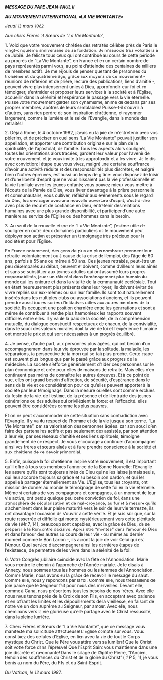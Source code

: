 ***MESSAGE DU PAPE JEAN-PAUL II***

***AU MOUVEMENT INTERNATIONAL «LA VIE MONTANTE»***

*Jeudi 12 mars 1982*

*Aux chers Frères et Sœurs de “La Vie Montante”*,

1\. Voici que votre mouvement chrétien des retraités célèbre près de Paris le vingt-cinquième anniversaire de sa fondation. Je m’associe très volontiers à ce Jubilé. Je félicite tous ceux qui ont contribué au cours de cette période au progrès de “La Vie Montante”, en France et en un certain nombre de pays représentés parmi vous, au point d’atteindre des centaines de milliers de membres actifs. Je me réjouis de penser que tant de personnes du troisième et du quatrième âge, grâce aux moyens de ce mouvement -réunions de réflexion et de prière, lecture des publications, liens d’amitié -, peuvent vivre plus intensément unies à Dieu, approfondir leur foi et en témoigner, s’entraider et proposer leurs services à la société et à l’Eglise, accueillir dans la sérénité et l’espérance le passage vers la vie éternelle. Puisse votre mouvement garder son dynamisme, animé du dedans par ses propres membres, apôtres de leurs semblables! Puisse-t-il s’ouvrir à d’autres, sans rien perdre de son inspiration chrétienne, et rayonner largement, comme la lumière et le sel de l’Evangile, dans le monde des retraités!

2\. Déjà à Rome, le 4 octobre 1982, j’avais eu la joie de m’entretenir avec vos pèlerins, et de préciser en quel sens “La Vie Montante” pouvait justifier son appellation, et apporter une contribution originale sur le plan de la spiritualité, de l’apostolat, de l’amitié. Tous les aspects alors soulignés, toutes les orientations alors tracées, gardent leur valeur pour l’avenir de votre mouvement, et je vous invite à les approfondir et à les vivre. Je le dis avec conviction: l’étape que vous vivez, malgré une certaine souffrance d’avoir une activité réduite et des responsabilités plus discrètes, et malgré bien d’autres épreuves, est aussi un temps de grâce: vous disposez de loisir et d’une liberté d’esprit que ne vous laissaient pas la vie professionnelle et la vie familiale avec les jeunes enfants; vous pouvez mieux vous mettre à l’écoute de la Parole de Dieu, vous livrer davantage à la prière personnelle et communautaire, vous cultiver, réfléchir aux événements sous le regard de Dieu, les envisager avec une nouvelle ouverture d’esprit, c’est-à-dire avec plus de recul et de confiance en Dieu, entretenir des relations humaines avec une plus grande disponibilité, et participer d’une autre manière au service de l’Eglise ou des hommes dans le besoin.

3\. Au seuil de la nouvelle étape de “La Vie Montante”, j’estime utile de souligner en outre deux domaines particuliers où le mouvement peut déployer son action et présenter un témoignage très précieux pour la société et pour l’Eglise.

En France notamment, des gens de plus en plus nombreux prennent leur retraite, volontairement ou à cause de la crise de l’emploi, dès l’âge de 60 ans, parfois à 55 ans ou même à 50 ans. Ces jeunes retraités, peut-être un peu désemparés au début, peuvent et doivent, comme d’ailleurs leurs aînés et sans se substituer aux jeunes adultes qui ont assumé leurs propres responsabilités, jouer un rôle réel dans l’aménagement plus humain du monde qui les entoure et dans la vitalité de la communauté ecclésiale. Tout en étant heureusement plus présents dans leur foyer, ils doivent éviter de vivre repliés sur eux-mêmes ou sur leur famille. Ils sont tout naturellement insérés dans les multiples clubs ou associations d’anciens, et ils peuvent prendre aussi toutes sortes d’initiatives utiles aux autres membres de la société. Ils occupent une position charnière entre les générations et sont à même de contribuer à rendre plus harmonieux les rapports souvent difficiles entre elles. Il y va de la paix de la société, de la compréhension mutuelle, du dialogue constructif respectueux de chacun, de la convivialité, dans le souci des valeurs morales dont la vie de foi et l’expérience humaine ont montré le prix et qui sont nécessaires à un progrès équilibré.

4\. Je pense, d’autre part, aux personnes plus âgées, qui ont besoin d’un accompagnement dans leur vie éprouvée par la solitude, la maladie, les séparations, la perspective de la mort qui se fait plus proche. Cette étape est souvent plus longue que par le passé grâce aux progrès de la médecine. La société s’efforce généralement d’aider ces personnes sur le plan économique et crée pour elles de maisons de retraite. Mais elles n’en continuent pas moins de connaître les autres épreuves. Et à ce point de vue, elles ont grand besoin d’affection, de sécurité, d’espérance dans le sens de la vie et de considération pour ce qu’elles peuvent apporter à la société par leur témoignage. Dans la mesure où elles sont comme exclues du festin de la vie, de l’estime, de la présence et de l’entraide des jeunes générations ou des adultes qui privilégient la force: et l’efficacité, elles peuvent être considérées comme les plus pauvres.

Et on ne peut s’accommoder de cette situation sans contradiction avec l’Evangile. Il y va du respect de l’homme et de la vie jusqu’à son terme. “La Vie Montante”, par sa valorisation des personnes âgées, par son souci d’en faire des partenaires actifs et pas seulement des assistés, par son attention à leur vie, par ses réseaux d’amitié et ses liens spirituels, témoigne grandement de ce respect. Je vous encourage à continuer d’accompagner ainsi vos frères et sœurs aînés et à faire prendre conscience à la société et aux chrétiens de ce devoir primordial.

5\. Enfin, puisque la foi chrétienne inspire votre mouvement, il est important qu’il offre à tous ses membres l’annonce de la Bonne Nouvelle: l’Evangile les assure qu’ils sont toujours aimés de Dieu qui ne les laisse jamais seuls, qui leur accorde toujours sa grâce et au besoin son pardon, et qui les appelle à partager éternellement sa Vie. L’Eglise, tous les croyants, ont mission de donner au monde le témoignage de cette foi en la vie éternelle. Même si certains de vos compagnons et compagnes, à un moment de leur vie active, ont perdu quelque peu cette conviction de foi, dans une atmosphère de sécularisation et de mal-croyance, au fur et à mesure qu’ils s’acheminent dans leur pleine maturité vers le soir de leur vie terrestre, ils ont davantage l’occasion de s’ouvrir à cette vérité. Et je suis sûr que, sur la route resserrée et difficile qui monte mystérieusement vers cette plénitude de vie ( *Mt* 7, 14), beaucoup sont capables, avec la grâce de Dieu, de se préparer à la Rencontre décisive. Après être “montés” dans l’amour de Dieu et dans l’amour des autres au cours de leur vie - ou même au dernier moment comme le Bon Larron -, ils auront la joie de voir Celui qui est l’Amour. Quel service d’accompagner ainsi les dernières étapes de l’existence, de permettre de les vivre dans la sérénité de la foi!

6\. Votre Congrès jubilaire coïncide avec la fête de l’Annonciation. Marie vous montre le chemin à l’approche de l’Année mariale. Je le disais à Annecy: nous sommes tous les hommes ou les femmes de l’Annonciation. Comme Marie, nous avons eu la grâce de recevoir le message du salut. Comme elle, nous y répondons par la foi. Comme elle, nous tressaillons de joie parce que le Seigneur fait pour nous des merveilles. Devant elle, comme à Cana, nous présentons tous les besoins de nos frères. Avec elle nous nous tenons près de la Croix de son Fils, en acceptant avec patience et en offrant les limites et les dépouillements de la vieillesse, en faisant de notre vie un don suprême au Seigneur, par amour. Avec elle, nous cheminons vers la vie glorieuse qu’elle partage avec le Christ ressuscité, dans la pleine lumière.

7\. Chers Frères et Sœurs de “La Vie Montante”, que ce message vous manifeste ma sollicitude affectueuse! L’Eglise compte sur vous. Vous constituez des cellules d’Eglise, en lien avec la vie de tout le Corps mystique du Christ. Que le Père vous attire vers sa lumière! Que le Christ soit votre force dans l’épreuve! Que l’Esprit Saint vous maintienne dans une joie discrète et rayonnante! Dans le sillage de l’Apôtre Pierre, “l’Ancien, témoin des souffrances du Christ et de la gloire du Christ” ( *1 P* 5, 1), je vous bénis au nom du Père, du Fils et du Saint-Esprit.

*Du Vatican, le 12 mars 1987*.